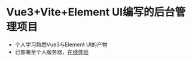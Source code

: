 # Vue3+Vite+Element UI编写的后台管理项目
- 个人学习熟悉Vue3与Element UI的产物
- 已部署至个人服务器，[在线体验](http://110.42.247.107:3031)
